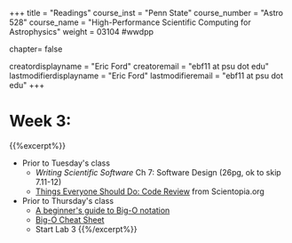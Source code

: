 +++
title = "Readings"
course_inst = "Penn State"
course_number = "Astro 528"
course_name = "High-Performance Scientific Computing for Astrophysics"
weight = 03104  #wwdpp

chapter= false

creatordisplayname = "Eric Ford"
creatoremail = "ebf11 at psu dot edu"
lastmodifierdisplayname = "Eric Ford"
lastmodifieremail = "ebf11 at psu dot edu"
+++


# Week 3:
{{%excerpt%}}
- Prior to Tuesday's class
   + _Writing Scientific Software_ Ch 7: Software Design (26pg, ok to skip 7.11-12)
   + [Things Everyone Should Do: Code Review](http://goodmath.scientopia.org/2011/07/06/things-everyone-should-do-code-review/) from Scientopia.org
- Prior to Thursday's class
   + [A beginner's guide to Big-O notation](https://rob-bell.net/2009/06/a-beginners-guide-to-big-o-notation/)
   + [Big-O Cheat Sheet](http://bigocheatsheet.com/)
   + Start Lab 3
{{%/excerpt%}}
